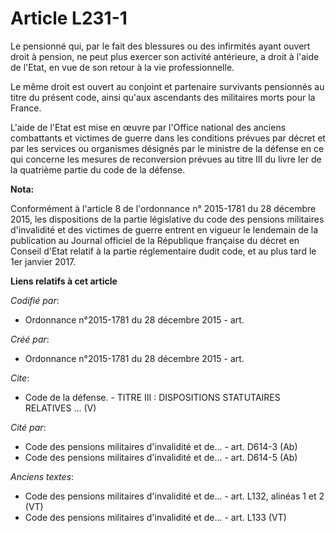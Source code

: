 # Article L231-1

Le pensionné qui, par le fait des blessures ou des infirmités ayant ouvert droit à pension, ne peut plus exercer son activité
antérieure, a droit à l'aide de l'Etat, en vue de son retour à la vie professionnelle. 

Le même droit est ouvert au conjoint et partenaire survivants pensionnés au titre du présent code, ainsi qu'aux ascendants
des militaires morts pour la France. 

L'aide de l'Etat est mise en œuvre par l'Office national des anciens combattants et victimes de guerre dans les conditions
prévues par décret et par les services ou organismes désignés par le ministre de la défense en ce qui concerne les mesures de
reconversion prévues au titre III du livre Ier de la quatrième partie du code de la défense.

**Nota:**

Conformément à l'article 8 de l'ordonnance n° 2015-1781 du 28 décembre 2015, les dispositions de la partie législative du
code des pensions militaires d'invalidité et des victimes de guerre entrent en vigueur le lendemain de la publication au
Journal officiel de la République française du décret en Conseil d'Etat relatif à la partie réglementaire dudit code, et au
plus tard le 1er janvier 2017.

**Liens relatifs à cet article**

_Codifié par_:

  - Ordonnance n°2015-1781 du 28 décembre 2015 - art.

_Créé par_:

  - Ordonnance n°2015-1781 du 28 décembre 2015 - art.

_Cite_:

  - Code de la défense. -  TITRE III : DISPOSITIONS STATUTAIRES RELATIVES ... (V)

_Cité par_:

  - Code des pensions militaires d'invalidité et de... - art. D614-3 (Ab)
  - Code des pensions militaires d'invalidité et de... - art. D614-5 (Ab)

_Anciens textes_:

  - Code des pensions militaires d'invalidité et de... - art. L132, alinéas 1 et 2 (VT)
  - Code des pensions militaires d'invalidité et de... - art. L133 (VT)
